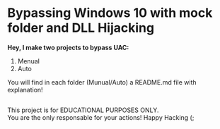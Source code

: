 # Bypassing Windows 10 with mock folder and DLL Hijacking  

**Hey, I make two projects to bypass UAC:**

1. Menual
2. Auto

You will find in each folder (Munual/Auto) a README.md file with explanation!

##

This project is for EDUCATIONAL PURPOSES ONLY.       
You are the only responsable for your actions! Happy Hacking (;
